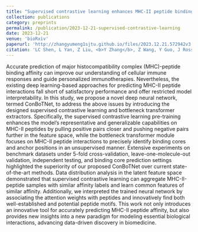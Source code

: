 ```yaml
---
title: "Supervised contrastive learning enhances MHC-II peptide binding affinity prediction"
collection: publications
category: preprints
permalink: /publication/2023-12-21-supervised-contrastive-learning
date: 2023-12-21
venue: 'bioRxiv'
paperurl: 'http://zhangyumeng1sjtu.github.io/files/2023.12.21.572942v3.full.pdf'
citation: 'LC Shen, L Yan, Z Liu, <b>Y Zhang</b>, Z Wang, Y Guo, J Rossjohn, J Song & DJ Yu. (2023) ConBoTNet: supervised contrastive learning enhances MHC-II peptide binding affinity prediction. <i>bioRxiv</i>, 2023.12.21.572942.'
---
```

Accurate prediction of major histocompatibility complex (MHC)-peptide binding affinity can improve our understanding of cellular immune responses and guide personalized immunotherapies. Nevertheless, the existing deep learning-based approaches for predicting MHC-II peptide interactions fall short of satisfactory performance and offer restricted model interpretability. In this study, we propose a novel deep neural network, termed ConBoTNet, to address the above issues by introducing the designed supervised contrastive learning and bottleneck transformer extractors. Specifically, the supervised contrastive learning pre-training enhances the model’s representative and generalizable capabilities on MHC-II peptides by pulling positive pairs closer and pushing negative pairs further in the feature space, while the bottleneck transformer module focuses on MHC-II peptide interactions to precisely identify binding cores and anchor positions in an unsupervised manner. Extensive experiments on benchmark datasets under 5-fold cross-validation, leave-one-molecule-out validation, independent testing, and binding core prediction settings highlighted the superiority of our proposed ConBoTNet over current state-of-the-art methods. Data distribution analysis in the latent feature space demonstrated that supervised contrastive learning can aggregate MHC-II-peptide samples with similar affinity labels and learn common features of similar affinity. Additionally, we interpreted the trained neural network by associating the attention weights with peptides and innovatively find both well-established and potential peptide motifs. This work not only introduces an innovative tool for accurately predicting MHC-II peptide affinity, but also provides new insights into a new paradigm for modeling essential biological interactions, advancing data-driven discovery in biomedicine.

